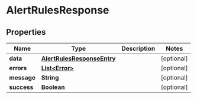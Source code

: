 # AlertRulesResponse

## Properties
| Name        | Type                                                      | Description | Notes      |
| ----------- | --------------------------------------------------------- | ----------- | ---------- |
| **data**    | [**AlertRulesResponseEntry**](AlertRulesResponseEntry.md) |             | [optional] |
| **errors**  | [**List&lt;Error&gt;**](Error.md)                         |             | [optional] |
| **message** | **String**                                                |             | [optional] |
| **success** | **Boolean**                                               |             | [optional] |
